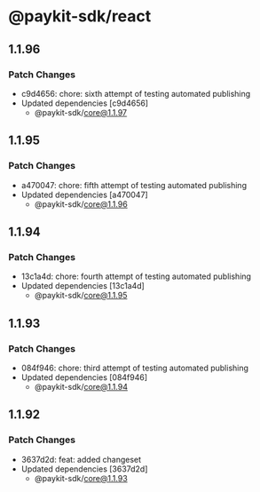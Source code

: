 # @paykit-sdk/react

## 1.1.96

### Patch Changes

- c9d4656: chore: sixth attempt of testing automated publishing
- Updated dependencies [c9d4656]
  - @paykit-sdk/core@1.1.97

## 1.1.95

### Patch Changes

- a470047: chore: fifth attempt of testing automated publishing
- Updated dependencies [a470047]
  - @paykit-sdk/core@1.1.96

## 1.1.94

### Patch Changes

- 13c1a4d: chore: fourth attempt of testing automated publishing
- Updated dependencies [13c1a4d]
  - @paykit-sdk/core@1.1.95

## 1.1.93

### Patch Changes

- 084f946: chore: third attempt of testing automated publishing
- Updated dependencies [084f946]
  - @paykit-sdk/core@1.1.94

## 1.1.92

### Patch Changes

- 3637d2d: feat: added changeset
- Updated dependencies [3637d2d]
  - @paykit-sdk/core@1.1.93
